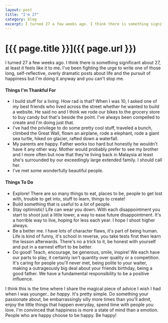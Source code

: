 ```yaml
---
layout: post
title: "I'm 27"
category: blog 
excerpt: I turned 27 a few weeks ago. I think there is something significant about 27, at least it feels like it to me. I've been fighting the urge to write one of those long, self-reflective, overly dramatic posts about life and the pursuit of happiness but I'm doing it anyway and you can't stop me. 
---
```


# [{{ page.title }}]({{ page.url }})

<p>I turned 27 a few weeks ago. I think there is something significant about 27, at least it feels like it to me. I've been fighting the urge to write one of those long, self-reflective, overly dramatic posts about life and the pursuit of happiness but I'm doing it anyway and you can't stop me.</p>
<h4>Things I'm Thankful For</h4>
<ul>
	<li>I build stuff for a living. How rad is that? When I was 10, I asked one of my best friends who lived across the street whether he wanted to build a website. He said no and I think we rode our bikes to the grocery store to buy candy but that's beside the point. I've always been compelled to create and I'm doing just that.</li>
	<li>I've had the&nbsp;privilege&nbsp;to do some pretty cool stuff, traveled a bunch, climbed the Great Wall, flown an airplane, rode a elephant, rode a giant sea turtle, hiked on glacier, rafted down a waterfall.</li>
	<li>My parents are happy. Father works too hard but honestly he wouldn't have it any other way. Mother would probably prefer to see my brother and I more often but now that they're living back in Malaysia at least she's surrounded by our exceedingly large extended family. I should call her.</li>
	<li>I've met some wonderfully beautiful people.</li>
</ul>
<h4>Things To Do</h4>
<ul>
	<li>Explore! There are so many things to eat, places to be, people to get lost with, trouble to get into, stuff to learn, things to create!</li>
	<li>Build something that is useful to a <em>lot</em> of people.</li>
	<li>Stay optimistic! Life can wear you down. With each disappointment you start to shoot just a little lower, a way to ease future&nbsp;disappointment. It's a horrible way to live, hoping for less each year. I hope I shoot higher always.</li>
	<li>Be a better me. I have lots of character flaws, it's part of being human. Life is kind of funny, it's school in reverse, you take tests first then learn the lesson afterwards. There's no a trick to it, be honest with yourself and put in a earnest effort to be better.</li>
	<li>Do good!&nbsp;Teach, encourage, be generous, smile, inspire! We each have our parts to play, it certainly isn't quantity over quality or a competition. It's caring for people you'll never met, being polite to your waiter, making a outrageously big deal about your friends birthday, being a good father. We have a fundamental responsibility to be a positive influence.</li>
</ul>
<p>I think this is the time where I share the magical piece of advice&nbsp;I wish I had when I was younger.. <em>be happy</em>. It's pretty simple. Do something your passionate about, be&nbsp;embarrassingly&nbsp;silly more times than you'll admit, enjoy the little things that happen everyday,&nbsp;spend time with people you love. I'm convinced that happiness is more a state of mind than a emotion. People who are happy choose to be happy. Be happy!</p>
